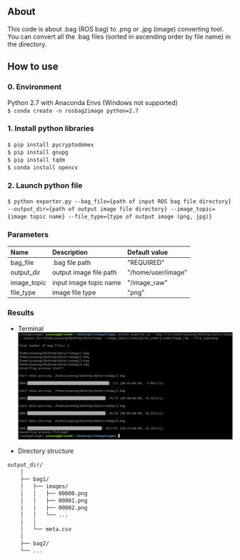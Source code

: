 ## About

This code is about .bag (ROS bag) to .png or .jpg (image) converting tool.  
You can convert all the .bag files (sorted in ascending order by file name) in the directory.  

## How to use
### 0. Environment
Python 2.7 with Anaconda Envs (Windows not supported)  
`$ conda create -n rosbag2image python=2.7`

### 1. Install python libraries
`$ pip install pycryptodomex`  
`$ pip install gnupg`  
`$ pip install tqdm`   
`$ conda install opencv`

### 2. Launch python file
`$ python exporter.py --bag_file={path of input ROS bag file directory} --output_dir={path of output image file directory} --image_topic={image topic name} --file_type={type of output image (png, jpg)}`

### Parameters
|Name|Description|Default value|
|:---|:---|:---|
|bag_file|.bag file path|"REQUIRED"|
|output_dir|output image file path|"/home/user/image"|
|image_topic|input image topic name|"/image_raw"|
|file_type|image file type|"png"|

### Results
* Terminal
![Terminal](./Fig/Terminal.png)

* Directory structure
```
output_dir/  
    │   
    ├── bag1/  
    │   ├── images/  
    │   │   ├── 00000.png  
    │   │   ├── 00001.png  
    │   │   ├── 00002.png  
    │   │   └── ...  
    │   │   
    │   └── meta.csv  
    │   
    ├── bag2/  
    └── ...  
```

